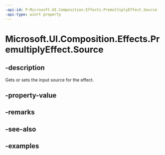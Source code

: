 ```yaml
---
-api-id: P:Microsoft.UI.Composition.Effects.PremultiplyEffect.Source
-api-type: winrt property
---
```


<!-- Property syntax.
public IGraphicsEffectSource Source { get;  set; }
-->

# Microsoft.UI.Composition.Effects.PremultiplyEffect.Source

## -description
Gets or sets the input source for the effect.

## -property-value

## -remarks

## -see-also

## -examples


